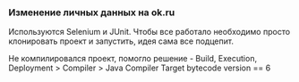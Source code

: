 ### Изменение личных данных на ok.ru

Используются Selenium и JUnit. Чтобы все работало необходимо просто клонировать проект и запустить, идея сама все подцепит.

Не компилировался проект, помогло решение - Build, Execution, Deployment > Compiler > Java Compiler
Target bytecode version == 6
